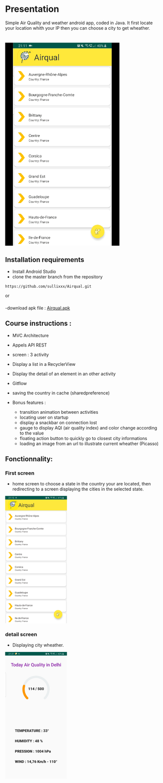 # Presentation
Simple Air Quality and weather android app, coded in Java.
It first locate your location whith your IP then you can choose a city to get wheather.
#
![](gifairqualinternet.gif)
## Installation requirements
- Install Android Studio
- clone the master branch from the repository
````
https://github.com/sullixxx/Airqual.git
````
or
###
-download apk file : 
[Airqual.apk](https://github.com/sullixxx/Airqual/blob/master/Airqual.apk)

## Course instructions : 

- MVC Architecture
- Appels API REST
- screen : 3 activity
- Display a list in a RecyclerView
- Display the detail of an element in an other activity
- Gitflow
- saving the country in cache (sharedpreference)

- Bonus features :
	- transition animation between activities
  - locating user on startup
  - display a snackbar on connection lost
  - gauge to display AQI (air quality index) and color change according to the value
  - floating action button to quickly go to closest city informations
  - loading an image from an url to illustrate current wheather (Picasso)

## Fonctionnality: 

### First screen 

- home screen to choose a state in the country your are located, then redirecting to a screen displaying the cities in the selected state.

<img src="Screenshot_20190606-211509_Airqual.jpg" alt="home" width="200">

### detail screen 

- Displaying city wheather.

<img src="Screenshot_20190606-213151_Airqual.jpg" alt="details" width="200">
